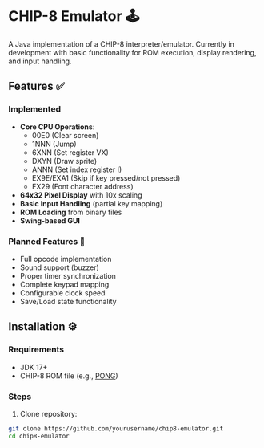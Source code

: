 # CHIP-8 Emulator 🕹️

A Java implementation of a CHIP-8 interpreter/emulator. Currently in development with basic functionality for ROM execution, display rendering, and input handling.

## Features ✅

### Implemented
- **Core CPU Operations**:
  - 00E0 (Clear screen)
  - 1NNN (Jump)
  - 6XNN (Set register VX)
  - DXYN (Draw sprite)
  - ANNN (Set index register I)
  - EX9E/EXA1 (Skip if key pressed/not pressed)
  - FX29 (Font character address)
- **64x32 Pixel Display** with 10x scaling
- **Basic Input Handling** (partial key mapping)
- **ROM Loading** from binary files
- **Swing-based GUI**

### Planned Features 🚧
- Full opcode implementation
- Sound support (buzzer)
- Proper timer synchronization
- Complete keypad mapping
- Configurable clock speed
- Save/Load state functionality

## Installation ⚙️

### Requirements
- JDK 17+
- CHIP-8 ROM file (e.g., [PONG](https://github.com/dmatlack/chip8/tree/master/roms))

### Steps
1. Clone repository:
```bash
git clone https://github.com/yourusername/chip8-emulator.git
cd chip8-emulator
